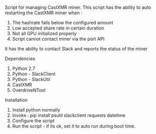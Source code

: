 Script for managing CastXMR miner.
This script has the ability to auto restarting the CastXMR miner when :
1. The hashrate falls below the configured amount
2. Low accepted share rate in certain duration
3. Not all GPU initialized properly
4. Script cannot contact miner via the port API

It has the ability to contact Slack and reports the status of the miner

Dependencies
1. Python 2.7
2. Python - SlackClient
3. Python - SlackUtil
4. CastXMR
5. OverdriveNTool

Installation
1. Install python normally
2. Invoke :
    pip install psutil slackclient requests datetime
3. Configure the script
4. Run the script - if its ok, set it to auto run during boot time.
